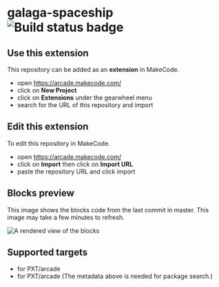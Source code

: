 # galaga-spaceship ![Build status badge](https://github.com/porschefx9/galaga-spaceship/workflows/MakeCode/badge.svg)



## Use this extension

This repository can be added as an **extension** in MakeCode.

* open https://arcade.makecode.com/
* click on **New Project**
* click on **Extensions** under the gearwheel menu
* search for the URL of this repository and import

## Edit this extension

To edit this repository in MakeCode.

* open https://arcade.makecode.com/
* click on **Import** then click on **Import URL**
* paste the repository URL and click import

## Blocks preview

This image shows the blocks code from the last commit in master.
This image may take a few minutes to refresh.

![A rendered view of the blocks](https://github.com/porschefx9/galaga-spaceship/raw/master/.makecode/blocks.png)

## Supported targets

* for PXT/arcade
* for PXT/arcade
(The metadata above is needed for package search.)

